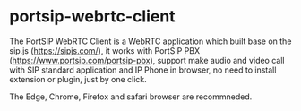 # portsip-webrtc-client
The PortSIP WebRTC Client is a WebRTC application which built base on the sip.js (https://sipjs.com/), it works with PortSIP PBX (https://www.portsip.com/portsip-pbx), support make audio and video call with SIP standard application and IP Phone in browser, no need to install extension or plugin, just by one click.

The Edge, Chrome, Firefox and safari browser are recommneded.
